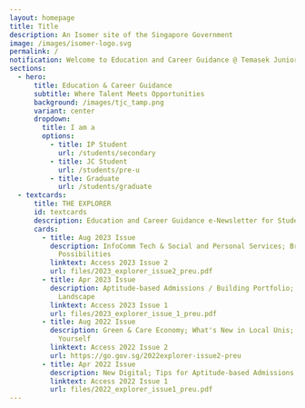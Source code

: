 ```yaml
---
layout: homepage
title: Title
description: An Isomer site of the Singapore Government
image: /images/isomer-logo.svg
permalink: /
notification: Welcome to Education and Career Guidance @ Temasek Junior College!
sections:
  - hero:
      title: Education & Career Guidance
      subtitle: Where Talent Meets Opportunities
      background: /images/tjc_tamp.png
      variant: center
      dropdown:
        title: I am a
        options:
          - title: IP Student
            url: /students/secondary
          - title: JC Student
            url: /students/pre-u
          - title: Graduate
            url: /students/graduate
  - textcards:
      title: THE EXPLORER
      id: textcards
      description: Education and Career Guidance e-Newsletter for Students
      cards:
        - title: Aug 2023 Issue
          description: InfoComm Tech & Social and Personal Services; Broadening Career
            Possibilities
          linktext: Access 2023 Issue 2
          url: files/2023_explorer_issue2_preu.pdf
        - title: Apr 2023 Issue
          description: Aptitude-based Admissions / Building Portfolio; Changing Local Uni
            Landscape
          linktext: Access 2023 Issue 1
          url: files/2023_explorer_issue_1_preu.pdf
        - title: Aug 2022 Issue
          description: Green & Care Economy; What's New in Local Unis; 3 Ways to Develop
            Yourself
          linktext: Access 2022 Issue 2
          url: https://go.gov.sg/2022explorer-issue2-preu
        - title: Apr 2022 Issue
          description: New Digital; Tips for Aptitude-based Admissions & Personal Statements
          linktext: Access 2022 Issue 1
          url: files/2022_explorer_issue1_preu.pdf
---
```

